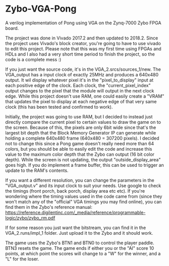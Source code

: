 # Zybo-VGA-Pong
A verilog implementation of Pong using VGA on the Zynq-7000 Zybo FPGA board. 

The project was done in Vivado 2017.2 and then updated to 2018.2. Since the project uses Vivado's block creator, you're going to have to use vivado to edit this project. Please note that this was my first time using FPGAs and HDLs and I also had a very short time period to finish the project, so the code is a complete mess :)

If you just want the source code, it's in the VGA_2.srcs/sources_1/new. The VGA_output has a input clock of exactly 25MHz and produces a 640x480 output. It wil display whatever pixel it's in the "pixel_to_display" input at each positive edge of the clock. Each clock, the "current_pixel_index" output changes to the pixel that the module will output in the next clock edge. 
While this project doesn't use RAM, one could easily create a "VRAM" that updates the pixel to display at each negative edge of that very same clock (this has been tested and confirmed to work).

Initially, the project was going to use RAM, but I decided to instead just directly compare the current pixel to certain values to draw the game on to the screen. Because of this, the pixels are only 6bit wide since that's the largest bit depth that the Block Memory Generator IP can generate while holding a complete 640x480 frame (640x480 = 307200 pixels). I decided not to change this since a Pong game doesn't really need more than 64 colors, but you should be able to easily edit the code and increase this value to the maximum color depth that the Zybo can output (16 bit color depth).
While the screen is not updating, the output "outside_display_area" goes high. If you do implement a frame buffer, this can be used to trigger an update to the RAM's contents.

If you want a different resolution, you can change the parameters in the "VGA_output.v" and its input clock to suit your needs. Use google to check the timings (front porch, back porch, display area etc etc). If you're wondering where the timing values used in the code came from (since they won't match any of the "official" VGA timings you may find online), you can find them in the Zybo's reference manual:
https://reference.digilentinc.com/_media/reference/programmable-logic/zybo/zybo_rm.pdf

If for some reason you just want the bitstream, you can find it in the VGA_2.runs/impl_1 folder. Just upload it to the Zybo and it should work.

The game uses the Zybo's BTN1 and BTN0 to control the player paddle. BTN3 resets the game. The game ends if either you or the "AI" score 10 points, at which point the scores will change to a "W" for the winner, and a "L" for the loser.
